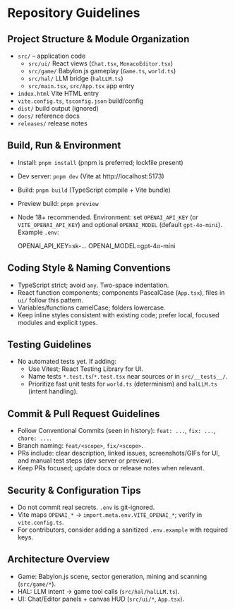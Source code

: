 # Repository Guidelines

## Project Structure & Module Organization
- `src/` – application code
  - `src/ui/` React views (`Chat.tsx`, `MonacoEditor.tsx`)
  - `src/game/` Babylon.js gameplay (`Game.ts`, `world.ts`)
  - `src/hal/` LLM bridge (`halLLM.ts`)
  - `src/main.tsx`, `src/App.tsx` app entry
- `index.html` Vite HTML entry
- `vite.config.ts`, `tsconfig.json` build/config
- `dist/` build output (ignored)
- `docs/` reference docs
- `releases/` release notes

## Build, Run & Environment
- Install: `pnpm install` (pnpm is preferred; lockfile present)
- Dev server: `pnpm dev` (Vite at http://localhost:5173)
- Build: `pnpm build` (TypeScript compile + Vite bundle)
- Preview build: `pnpm preview`
- Node 18+ recommended. Environment: set `OPENAI_API_KEY` (or `VITE_OPENAI_API_KEY`) and optional `OPENAI_MODEL` (default `gpt-4o-mini`). Example `.env`:
  
  OPENAI_API_KEY=sk-...
  OPENAI_MODEL=gpt-4o-mini

## Coding Style & Naming Conventions
- TypeScript strict; avoid `any`. Two-space indentation.
- React function components; components PascalCase (`App.tsx`), files in `ui/` follow this pattern.
- Variables/functions camelCase; folders lowercase.
- Keep inline styles consistent with existing code; prefer local, focused modules and explicit types.

## Testing Guidelines
- No automated tests yet. If adding:
  - Use Vitest; React Testing Library for UI.
  - Name tests `*.test.ts`/`*.test.tsx` near sources or in `src/__tests__/`.
  - Prioritize fast unit tests for `world.ts` (determinism) and `halLLM.ts` (intent handling).

## Commit & Pull Request Guidelines
- Follow Conventional Commits (seen in history): `feat: ...`, `fix: ...`, `chore: ...`.
- Branch naming: `feat/<scope>`, `fix/<scope>`.
- PRs include: clear description, linked issues, screenshots/GIFs for UI, and manual test steps (dev server or preview).
- Keep PRs focused; update docs or release notes when relevant.

## Security & Configuration Tips
- Do not commit real secrets. `.env` is git-ignored.
- Vite maps `OPENAI_*` → `import.meta.env.VITE_OPENAI_*`; verify in `vite.config.ts`.
- For contributors, consider adding a sanitized `.env.example` with required keys.

## Architecture Overview
- Game: Babylon.js scene, sector generation, mining and scanning (`src/game/*`).
- HAL: LLM intent → game tool calls (`src/hal/halLLM.ts`).
- UI: Chat/Editor panels + canvas HUD (`src/ui/*`, `App.tsx`).
